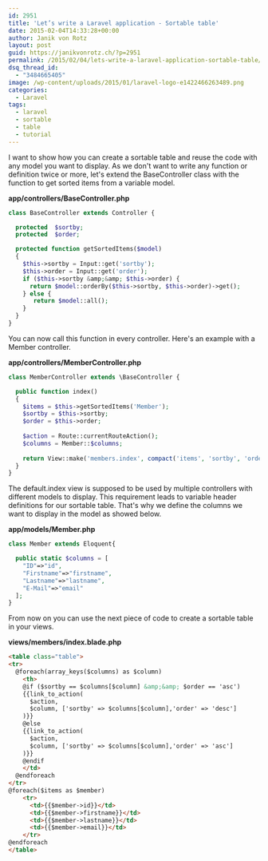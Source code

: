 ```yaml
---
id: 2951
title: 'Let’s write a Laravel application - Sortable table'
date: 2015-02-04T14:33:28+00:00
author: Janik von Rotz
layout: post
guid: https://janikvonrotz.ch/?p=2951
permalink: /2015/02/04/lets-write-a-laravel-application-sortable-table/
dsq_thread_id:
  - "3484665405"
image: /wp-content/uploads/2015/01/laravel-logo-e1422466263489.png
categories:
  - Laravel
tags:
  - laravel
  - sortable
  - table
  - tutorial
---
```

I want to show how you can create a sortable table and reuse the code with any model you want to display.
As we don't want to write any function or definition twice or more, let's extend the BaseController class with the function to get sorted items from a variable model.
<!--more-->
**app/controllers/BaseController.php**

```php
class BaseController extends Controller {

  protected  $sortby;
  protected  $order;

  protected function getSortedItems($model)
  {
    $this->sortby = Input::get('sortby');
    $this->order = Input::get('order');
    if ($this->sortby &amp;&amp; $this->order) {
      return $model::orderBy($this->sortby, $this->order)->get();
    } else {
       return $model::all();
    }
  }
}
```

You can now call this function in every controller. Here's an example with a Member controller.

**app/controllers/MemberController.php**

```php
class MemberController extends \BaseController {

  public function index()
  {
    $items = $this->getSortedItems('Member');
    $sortby = $this->sortby;
    $order = $this->order;
    
    $action = Route::currentRouteAction();
    $columns = Member::$columns;
    
    return View::make('members.index', compact('items', 'sortby', 'order', 'columns', 'action'));
  }
}
```

The default.index view is supposed to be used by multiple controllers with different models to display.
This requirement leads to variable header definitions for our sortable table.
 That's why we define the columns we want to display in the model as showed below.

**app/models/Member.php**

```php
class Member extends Eloquent{

  public static $columns = [
    "ID"=>"id",
    "Firstname"=>"firstname",
    "Lastname"=>"lastname",
    "E-Mail"=>"email"
  ];
}
```

From now on you can use the next piece of code to create a sortable table in your views.

**views/members/index.blade.php**

```html
<table class="table">
<tr>
  @foreach(array_keys($columns) as $column)
    <th>
    @if ($sortby == $columns[$column] &amp;&amp; $order == 'asc')
    {{link_to_action(
      $action,
      $column, ['sortby' => $columns[$column],'order' => 'desc']
    )}}
    @else
    {{link_to_action(
      $action,
      $column, ['sortby' => $columns[$column],'order' => 'asc']
    )}}
    @endif
    </td>
  @endforeach
</tr>
@foreach($items as $member)
    <tr>
      <td>{{$member->id}}</td>
      <td>{{$member->firstname}}</td>
      <td>{{$member->lastname}}</td>
      <td>{{$member->email}}</td>
    </tr>
@endforeach
</table>
```
